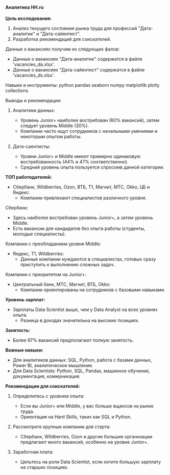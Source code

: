 #### Аналитика HH.ru

**Цель исследования:**
1. Анализ текущего состояния рынка труда для профессий "Дата-аналитик" и "Дата-сайентист".
2. Разработка рекомендаций для соискателей.

Данные о вакансиях получим из следующих фалов:

- Данные о вакансиях "Дата-аналитик" содержатся в файле 'vacancies_da.xlsx'.
- Данные о вакансиях "Дата-сайентист" содержатся в файле 'vacancies_ds.xlsx'.


Навыки и инструменты:
python
pandas
seaborn 
numpy 
matplotlib
plotly
collections


Выводы и рекомендации:
1. Аналитики данных:
   - Уровень Junior+ наиболее востребован (60% вакансий), затем следует уровень Middle (30%).
   - Компании часто ищут сотрудников с начальными умениями и некоторым опытом работы.

2. Дата-саентисты:
   - Уровни Junior+ и Middle имеют примерно одинаковую востребованность (44% и 47% соответственно).
   - Средний уровень опыта пользуется спросомв данной категории.

**ТОП работодателей:**
- Сбербанк, Wildberries, Ozon, ВТБ, T1, Магнит, МТС, Okko, ЦБ и Яндекс:
  - Компании привлекают специалистов различного уровня.

Сбербанк:
- Здесь наиболее востребован уровень Junior+, а затем уровень Middle.
- Есть вакансии для кандидатов без опыта работы (студенты, молодые специалисты).

Компании с преобладанием уровня Middle:
- Яндекс, Т1, Wildberries:
  - Данные компании нуждаются в специалистах, готовых сразу приступить к выполнению сложных задач.

Компании с приоритетом на Junior+:
- Центральный банк, МТС, Магнит, ВТБ, Okko:
  - Компании ориентированы на сотрудников с базовыми навыками.

**Уровень зарплат:**
- Зарплаты Data Scientist выше, чем у Data Analyst на всех уровнях опыта.
  - Разница в доходах значительна на высоких позициях.

**Занятость:**
- Более 97% вакансий предполагают полную занятость.

**Важные навыки:**
- Для аналитиков данных: SQL, Python, работа с базами данных, Power BI, аналитическое мышление.
- Для Data Scientists: Python, SQL, Pandas, машинное обучение, документация, коммуникация.

**Рекомендации для соискателей:**
1. Определитесь с уровнем опыта:
   - Если вы Junior+ или Middle, у вас больше вщансов на рынке труда.
   - Ориентация на Hard Skills, таких как SQL и Python.

2. Рассмотрите крупные компании для старта:
   - Сбербанк, Wildberries, Ozon и другие большие организации предлагают много вакансий, особенно на уровне Junior+.

5. Заработная плата:
   - Цельтесь на роли Data Scientist, если хотите большую зарплату на старших позициях.

